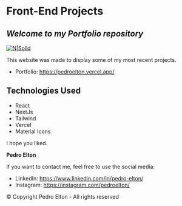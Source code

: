 # Front-End Projects
## _Welcome to my Portfolio repository_

[![N|Solid](https://pedroelton.com/wp-content/uploads/2022/03/logo-light.svg)](https://pedroelton.com)

This website was made to display some of my most recent projects.
- Portfolio: https://pedroelton.vercel.app/

## Technologies Used

- React
- NextJs
- Tailwind
- Vercel
- Material Icons

I hope you liked.

**Pedro Elton**

If you want to contact me, feel free to use the social media:
- LinkedIn: https://www.linkedin.com/in/pedro-elton/
- Instagram: https://instagram.com/pedroelton/


© Copyright Pedro Elton - All rights reserved